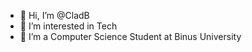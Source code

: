 - 👋 Hi, I’m @CladB
- 👀 I’m interested in Tech
- 🌱 I’m a Computer Science Student at Binus University

<!---
CladB/CladB is a ✨ special ✨ repository because its `README.md` (this file) appears on your GitHub profile.
You can click the Preview link to take a look at your changes.
--->

